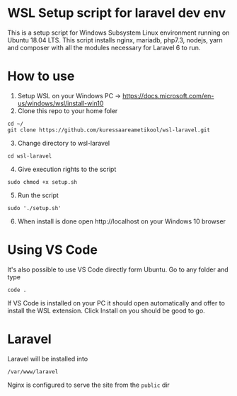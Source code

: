 # WSL Setup script for laravel dev env
This is a setup script for Windows Subsystem Linux environment running on Ubuntu 18.04 LTS. This script installs nginx, mariadb, php7.3, nodejs, yarn and composer with all the modules necessary for Laravel 6 to run. 

# How to use
1. Setup WSL on your Windows PC -> https://docs.microsoft.com/en-us/windows/wsl/install-win10
2. Clone this repo to your home foler

```
cd ~/
git clone https://github.com/kuressaareametikool/wsl-laravel.git
```
3. Change directory to wsl-laravel
```
cd wsl-laravel
```
4. Give execution rights to the script
```
sudo chmod +x setup.sh
```
5. Run the script
```
sudo './setup.sh'
```
6. When install is done open http://localhost on your Windows 10 browser

# Using VS Code
It's also possible to use VS Code directly form Ubuntu. Go to any folder and type 
```
code .
``` 
If VS Code is installed on your PC it should open automatically and offer to install the WSL extension. Click Install on you should be good to go.
# Laravel
Laravel will be installed into
```
/var/www/laravel
```
Nginx is configured to serve the site from the `public` dir
